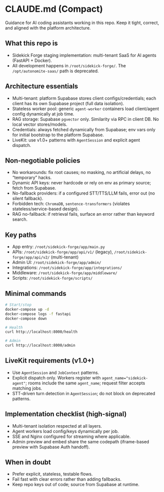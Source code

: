 # CLAUDE.md (Compact)

Guidance for AI coding assistants working in this repo. Keep it tight, correct, and aligned with the platform architecture.

## What this repo is
- Sidekick Forge staging implementation: multi-tenant SaaS for AI agents (FastAPI + Docker).
- All development happens in `/root/sidekick-forge/`. The `/opt/autonomite-saas/` path is deprecated.

## Architecture essentials
- Multi-tenant: platform Supabase stores client configs/credentials; each client has its own Supabase project (full data isolation).
- Stateless worker pool: generic `agent-worker` containers load client/agent config dynamically at job time.
- RAG storage: Supabase `pgvector` only. Similarity via RPC in client DB. No local vector stores/models.
- Credentials: always fetched dynamically from Supabase; env vars only for initial bootstrap to the platform Supabase.
- LiveKit: use v1.0+ patterns with `AgentSession` and explicit agent dispatch.

## Non-negotiable policies
- No workarounds: fix root causes; no masking, no artificial delays, no “temporary” hacks.
- Dynamic API keys: never hardcode or rely on env as primary source; fetch from Supabase.
- No-fallback providers: if a configured STT/TTS/LLM fails, error out (no silent fallback).
- Forbidden tech: `ChromaDB`, `sentence-transformers` (violates stateless/service-based design).
- RAG no-fallback: if retrieval fails, surface an error rather than keyword search.

## Key paths
- App entry: `/root/sidekick-forge/app/main.py`
- APIs: `/root/sidekick-forge/app/api/v1/` (legacy), `/root/sidekick-forge/app/api/v2/` (multi-tenant)
- Admin UI: `/root/sidekick-forge/app/admin/`
- Integrations: `/root/sidekick-forge/app/integrations/`
- Middleware: `/root/sidekick-forge/app/middleware/`
- Scripts: `/root/sidekick-forge/scripts/`

## Minimal commands
```bash
# Start/stop
docker-compose up -d
docker-compose logs -f fastapi
docker-compose down

# Health
curl http://localhost:8000/health

# Admin
curl http://localhost:8000/admin
```

## LiveKit requirements (v1.0+)
- Use `AgentSession` and `JobContext` patterns.
- Explicit dispatch only. Workers register with `agent_name="sidekick-agent"`; rooms include the same `agent_name`; request filter accepts matching jobs.
- STT-driven turn detection in `AgentSession`; do not block on deprecated patterns.

## Implementation checklist (high-signal)
- Multi-tenant isolation respected at all layers.
- Agent workers load config/keys dynamically per job.
- SSE and Nginx configured for streaming where applicable.
- Admin preview and embed share the same codepath (iframe-based preview with Supabase Auth handoff).

## When in doubt
- Prefer explicit, stateless, testable flows.
- Fail fast with clear errors rather than adding fallbacks.
- Keep repo keys out of code; source from Supabase at runtime.
